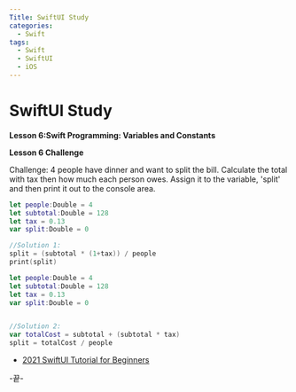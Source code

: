 ```yaml
---
Title: SwiftUI Study
categories:
  - Swift
tags:
  - Swift
  - SwiftUI
  - iOS
---
```




# SwiftUI Study

**Lesson 6:Swift Programming: Variables and Constants**




**Lesson 6 Challenge**

Challenge:
 4 people have dinner and want to split the bill.
 Calculate the total with tax then how much each person owes.
 Assign it to the variable, 'split' and then print it out to the console area.



```swift
let people:Double = 4
let subtotal:Double = 128
let tax = 0.13
var split:Double = 0

//Solution 1:
split = (subtotal * (1+tax)) / people
print(split)
```


```swift
let people:Double = 4
let subtotal:Double = 128
let tax = 0.13
var split:Double = 0


//Solution 2:
var totalCost = subtotal + (subtotal * tax)
split = totalCost / people
```






* [2021 SwiftUI Tutorial for Beginners](https://youtu.be/F2ojC6TNwws)

-끝-
